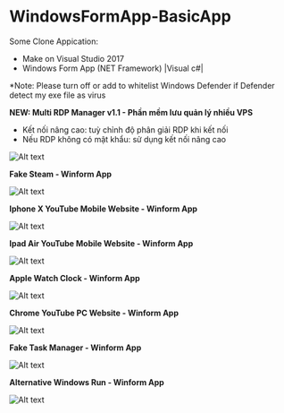 # WindowsFormApp-BasicApp
Some Clone Appication:  
- Make on Visual Studio 2017
- Windows Form App (NET Framework) |Visual c#|

*Note: Please turn off or add to whitelist Windows Defender if Defender detect my exe file as virus



 **NEW: Multi RDP Manager v1.1 - Phần mềm lưu quản lý nhiều VPS**
 + Kết nối nâng cao: tuỳ chỉnh độ phân giải RDP khi kết nối
 + Nếu RDP không có mật khẩu: sử dụng kết nối nâng cao


![Alt text](https://i.ibb.co/JczQhxR/image.png "Screenshot")


**Fake Steam - Winform App**

![Alt text](https://i.ibb.co/bmhZkND/image.png "Screenshot")

**Iphone X YouTube Mobile Website - Winform App**

![Alt text](https://i.ibb.co/PNRyzD8/image.png "Screenshot")

**Ipad Air YouTube Mobile Website - Winform App**

![Alt text](https://i.postimg.cc/Mpf9PDhK/Capture-DOne.png "Screenshot")

**Apple Watch Clock - Winform App**

![Alt text](https://i.ibb.co/8nkpnYM/image.png "Screenshot")

**Chrome YouTube PC Website - Winform App**

![Alt text](https://i.ibb.co/XtppPCp/image.png "Screenshot")

**Fake Task Manager - Winform App**

![Alt text](https://i.ibb.co/wB85m1f/image.png "Screenshot")


**Alternative Windows Run - Winform App**

![Alt text](https://i.ibb.co/QXxJqL5/image.png "Screenshot")





